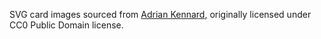 SVG card images sourced from [Adrian Kennard](https://www.me.uk/cards/),
originally licensed under CC0 Public Domain license.
